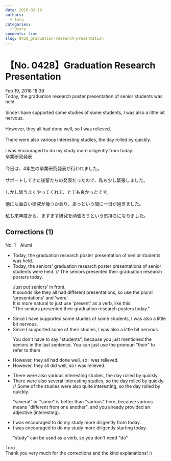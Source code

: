```yaml
---
date: 2016-02-19
authors:
  - toru
categories:
  - Diary
comments: true
slug: 0428_graduation-research-presentation
---
```


# 【No. 0428】Graduation Research Presentation
<div class="date">Feb 19, 2016 18:39</div>
<div id="post"><div id="body_show_ori">
Today, the graduation research poster presentation of senior students was held.<br/><br/>Since I have supported some studies of some students, I was also a little bit nervous.<br/><br/>However, they all had done well, so I was relieved.<br/><br/>There were also various interesting studies, the day rolled by quickly.<br/><br/>I was encouraged to do my study more diligently from today.
</div></div>

<!-- more -->

<div id="post_ja"><div id="body_show_mo">
卒業研究発表<br/><br/>今日は、4年生の卒業研究発表が行われました。<br/><br/>サポートしてきた後輩たちの発表だったので、私も少し緊張しました。<br/><br/>しかし皆うまくやってくれて、とても良かったです。<br/><br/>他にも面白い研究が幾つかあり、あっという間に一日が過ぎました。<br/><br/>私も来年度から、ますます研究を頑張ろうという気持ちになりました。
</div></div>

## Corrections (1)
<div id="block"><div class="first_name"> No. 1　<span class="just_name">Aiumi</span></div><div id="block2">
<ul class="correction_field">
<li class="incorrect">Today, the graduation research poster presentation of senior students was held.</li>
<li class="corrected correct">
Today, the <span class="f_blue">seniors' </span>graduation research poster <span class="f_blue">presentations </span><span class="sline">of senior students</span> <span class="f_blue">were </span>held. <span class="f_red">// The seniors presented their graduation research posters today.</span>
<p class="correction_comment">Just put seniors' in front.<br/>It sounds like they all had different presentations, so use the plural 'presentations' and 'were'.<br/>It is more natural to just use 'present' as a verb, like this: <br/>"The seniors presented their graduation research posters today."</p>
</li>
</ul>
<ul class="correction_field">
<li class="incorrect">Since I have supported some studies of some students, I was also a little bit nervous.</li>
<li class="corrected correct">
Since I <span class="f_blue">supported some </span><span class="f_red">of their studies</span>, I was also a little bit nervous.
<p class="correction_comment">You don't have to say "students", because you just mentioned the seniors in the last sentence. You can just use the pronoun "their" to refer to them</p>
</li>
</ul>
<ul class="correction_field">
<li class="incorrect">However, they all had done well, so I was relieved.</li>
<li class="corrected correct">
However, they all <span class="f_blue">did</span> well, so I was relieved.
</li>
</ul>
<ul class="correction_field">
<li class="incorrect">There were also various interesting studies, the day rolled by quickly.</li>
<li class="corrected correct">
There were also <span class="f_blue">several</span> interesting studies, <span class="f_blue">so </span>the day rolled by quickly. <span class="f_red"> </span><span class="f_red">// Some of the studies were also quite interesting, </span><span class="f_blue">so the day rolled by quickly.</span>
<p class="correction_comment">"several" or "some" is better than "various" here, because various means "different from one another", and you already provided an adjective (interesting).</p>
</li>
</ul>
<ul class="correction_field">
<li class="incorrect">I was encouraged to do my study more diligently from today.</li>
<li class="corrected correct">
I was encouraged to <span class="sline">do my</span> study more diligently <span class="f_blue">starting</span> today.
<p class="correction_comment">"study" can be used as a verb, so you don't need "do"</p>
</li>
</ul>
</div><div class="name"><span class="just_name">Toru</span><br>
Thank you very much for the corrections and the kind explanations! :)
</div>
</div>
